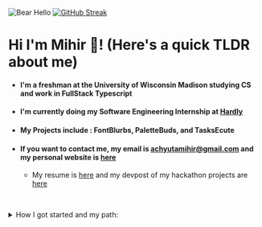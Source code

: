 ![Bear Hello](https://i.imgur.com/Ug2rb1J.gif) [![GitHub Streak](https://github-readme-streak-stats.herokuapp.com?user=Mihir-Achyuta&theme=gruvbox&hide_border=true)](https://git.io/streak-stats)

# Hi I'm Mihir 👋! (Here's a quick TLDR about me)

- #### I'm a freshman at the University of Wisconsin Madison studying CS and work in FullStack Typescript

- #### I'm currently doing my Software Engineering Internship at [Hardly](https://hardly-work.com/)

- #### My Projects include : FontBlurbs, PaletteBuds, and TasksEcute

- #### If you want to contact me, my email is achyutamihir@gmail.com and my personal website is [here](https://mihirachyuta.netlify.app/)

  - My resume is [here](https://www.overleaf.com/read/vnmcpssjgymk) and my devpost of my hackathon projects are [here](https://devpost.com/mihirachyuta)

&nbsp;

<details>
<summary>How I got started and my path:</summary>
<br/>
2019: I started Junior year of high school with <a href="https://github.com/LearningRepos/AP-Computer-Science-A-Work">AP Computer Science A</a> that covered basic Object Oriented Programming and Data Structures(like strings, arrays, arraylists) but I started taking programming seriously 2nd semester in 2020.
<br/>
<br/>
2020: Web development first piqued my interest for a while when seeing a lot of websites that looked good. I wanted to do that also so I decided to use <a href="https://www.udemy.com/course/the-complete-web-development-bootcamp/">Angela Yu's</a> Udemy course to learn HTML/CSS/JavaScript on the frontend and Node/MongoDB on the backend. After making a non tutorial project (A long since abandoned meme generator turnt into FontBlurbs), I decided to learn a <a href="https://github.com/LearningRepos/mySqlLearning">Relational Database(MySQL)</a> and gain a high level overview of <a href="https://github.com/LearningRepos/dataStructuresAndAlgoLearning">Data Structures</a> over the summer both courses by Colt Steele. Along with learning those independent from each other, I decided to dive into <a href="https://github.com/LearningRepos/reactLearning">React.js</a> in another Udemy Course and learnt how to connect a React Frontend With a Node Backend(the start of my project PaletteBuds). On the side I decided to dab into <a href="https://github.com/LearningRepos/mobileDevLearning">Flutter</a> since I wanted to learn how a mobile app was created. However, I switched to React Native since I wanted to fully concentrate on Fullstack JavaScript for now.
<br/>
<br/>
2021(ongoing): This was the year in which I would apply my skills namely in hackathons. I won 1st Place and Most Innovative at <a href="https://evprogrammingclub.github.io/EVPCHacks/">EVPC Hacks 2021</a> and Best Beginner Hack at <a href="https://dvhacks.tech">DV Hacks</a>. A startup reached out to me from placing in DV Hacks and thats how I got my first software engineering internship at Hardly working on React, Node, and AWS. In my hackathons I made use of React and Firebase since using a Backend As A Service(BAAS) allowed me to concentrate on making the Minimum Viable Project look good. And this was the year in which I would choose to study Computer Science at <a href="https://www.cs.wisc.edu/">UW-Madison</a> Starting Fall 2021.
</details>
